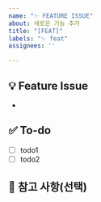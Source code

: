 ```yaml
---
name: "✨ FEATURE ISSUE"
about: 새로운 기능 추가
title: "[FEAT]"
labels: "✨ feat"
assignees: ''

---
```


<!-- 이슈 이름: [FEAT] 기능 내용 상세 -->
<!-- Assignees 본인으로 필수 등록 -->

## 💡 Feature Issue

<!-- 관련 이슈에 대해 간략히 설명해 주세요 -->

-

## ✅ To-do

<!-- 해야 할 일들을 적어 주세요 -->

- [ ] todo1
- [ ] todo2

## 💫 참고 사항(선택)

<!-- 참고할 만한 자료나 사항(ex. 기한 등)이 있다면 첨부해 주세요 -->
